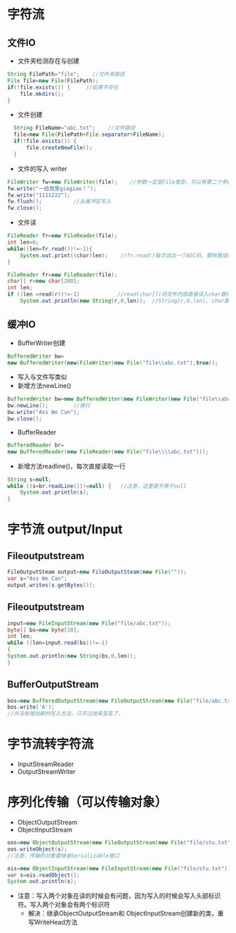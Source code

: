 # 字符流
##  文件IO

- 文件夹检测存在与创建
```java
String FilePath="file";    //文件夹路径
File file=new File(FilePath);
if(!file.exists()) {     //如果不存在
    file.mkdirs();
}
```

- 文件创建

```java
  String FileName="abc.txt";    //文件路径
  file=new File(FilePath+File.separator+FileName);
  if(!file.exists()) {
      file.createNewFile();
  }
```

- 文件的写入 writer

```java
FileWriter fw=new FileWriter(file);    //参数一定是File类型，可以有第二个参数，如果第二个参数为Ture，就是追加写入。
fw.write("一给我里giagiao！");
fw.write("1111222");
fw.flush();          //从缓冲区写入
fw.close();
```

- 文件读
```java
FileReader fr=new FileReader(file);
int len=0;
while((len=fr.read())!=-1){
	System.out.print((char)len);    //fr.read()每次读出一个ASC码，要转换成char
}
```

```java
FileReader fr=new FileReader(file);
char[] r=new char[200];
int len;
if ((len =read(r))!=-1)            //read(char[])将文件内容直接读入char数组中，返回的是占用的数组长度
	System.out.println(new String(r,0,len));  //String(r,0,len), char数组从0到len创建String
```

##  缓冲IO
- BufferWriter创建
```java
BufferedWriter bw=
new BufferedWriter(new(FileWriter(new File("file\\abc.txt"),true));
```
- 写入与文件写类似
- 新增方法newLine()
```java
BufferedWriter bw=new BufferedWriter(new FileWriter(new File("file\\abc.txt"),true));
bw.newLine();        //换行
bw.write("Ass We Can");
bw.close();
```
- BufferReader
```java
BufferedReader br=
new BufferedReader(new FileReader(new File("file\\\\abc.txt")));
```
- 新增方法readline()，每次直接读取一行
```java
String s=null;
while ((s=br.readLine())!=null) {   //注意，这里是不等于null
	System.out.println(s);
}
```

# 字节流 output/Input

## Fileoutputstream
```java
FileOutputSteam output=new FileOutputSteam(new File(""));
var s="Ass We Can";
output.writes(s.getBytes());
```
## Fileoutputstream
```java
input=new FileInputStream(new File("file/abc.txt"));
byte[] bs=new byte[10];
int len;
while ((len=input.read(bs))!=-1)
{
System.out.println(new String(bs,0,len));
}
```

## BufferOutputStream
```java
bos=new BufferedOutputStream(new FileOutputStream(new File("file/abc.txt")));
bos.write('A');
//并没有增加新的写入方法，只不过效率变高了。
```

# 字节流转字符流
- InputStreamReader
- OutputStreamWriter

# 序列化传输（可以传输对象）
- ObjectOutputStream
- ObjectInputStream
```java
oos=new ObjectOutputStream(new FileOutputStream(new File("file/stu.txt")));
oos.writeObject(s);
//注意，传输的对象要继承Serializable接口
```
```java
ois=new ObjectInputStream(new FileInputStream(new File("file/stu.txt")));
var s=ois.readObject();
System.out.println(s);
```
- 注意：写入两个对象在读的时候会有问题，因为写入的时候会写入头部标识符。写入两个对象会有两个标识符
   - 解决：继承ObjectOutputStream和 ObjectInputStream创建新的类，重写WriteHead方法
